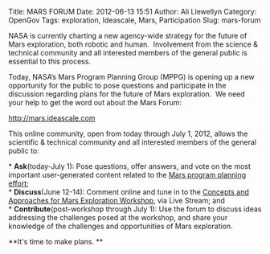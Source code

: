Title: MARS FORUM
Date: 2012-06-13 15:51
Author: Ali Llewellyn
Category: OpenGov
Tags: exploration, Ideascale, Mars, Participation
Slug: mars-forum

NASA is currently charting a new agency-wide strategy for the future of
Mars exploration, both robotic and human.  Involvement from the science
& technical community and all interested members of the general public
is essential to this process.

Today, NASA’s Mars Program Planning Group (MPPG) is opening up a new
opportunity for the public to pose questions and participate in the
discussion regarding plans for the future of Mars exploration.  We need
your help to get the word out about the Mars Forum:

<http://mars.ideascale.com>

This online community, open from today through July 1, 2012, allows the
scientific & technical community and all interested members of the
general public to:

\* **Ask**(today-July 1): Pose questions, offer answers, and vote on the
most important user-generated content related to the [Mars program
planning effort][];  
\* **Discuss**(June 12-14): Comment online and tune in to the [Concepts
and Approaches for Mars Exploration Workshop][], via Live Stream; and  
\* **Contribute**(post-workshop through July 1): Use the forum to
discuss ideas addressing the challenges posed at the workshop, and share
your knowledge of the challenges and opportunities of Mars exploration.

**It's time to make plans. **

  [Mars program planning effort]: http://www.nasa.gov/marsplanning
  [Concepts and Approaches for Mars Exploration Workshop]: http://www.lpi.usra.edu/meetings/marsconcepts2012/

